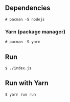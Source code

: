 ## Dependencies
`# pacman -S nodejs`

### Yarn (package manager)
`# pacman -S yarn`

## Run
`$ ./index.js`

## Run with Yarn
`$ yarn run run`
